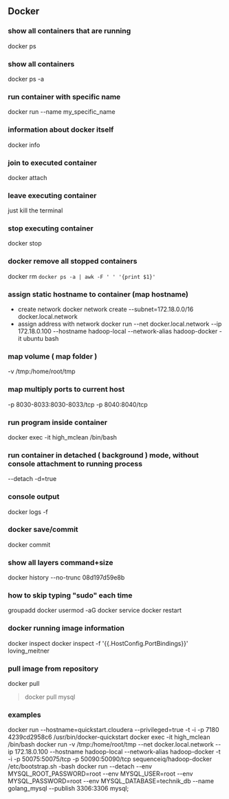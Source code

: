 ## Docker

### show all containers that are running
docker ps

### show all containers
docker ps -a

### run container with specific name
docker run --name my_specific_name <name of image>

### information about docker itself
docker info

### join to executed container 
docker attach <CONTAINER ID>

### leave executing container
just kill the terminal

### stop executing container
docker stop <CONTAINER ID>

### docker remove all stopped containers
docker rm `docker ps -a | awk -F ' ' '{print $1}'`

### assign static hostname to container (map hostname)
- create network
docker network create --subnet=172.18.0.0/16 docker.local.network
- assign address with network
docker run --net docker.local.network --ip 172.18.0.100 --hostname hadoop-local --network-alias hadoop-docker -it ubuntu bash

### map volume ( map folder )
-v /tmp:/home/root/tmp 

### map multiply ports to current host
-p 8030-8033:8030-8033/tcp  -p 8040:8040/tcp

### run program inside container
docker exec -it high_mclean /bin/bash

### run container in detached ( background ) mode, without console attachment to running process
--detach
-d=true

### console output
docker logs -f <CONTAINER ID>

### docker save/commit
docker commit <CONTAINER ID> <new image name>

### show all layers command+size
docker history --no-trunc 08d197d59e8b

### how to skip typing "sudo" each time
groupadd docker
usermod -aG docker <username>
service docker restart

### docker running image information
docker inspect 
docker inspect -f '{{.HostConfig.PortBindings}}' loving_meitner 

### pull image from repository 
docker pull <image name>
> docker pull mysql

### examples
docker run --hostname=quickstart.cloudera --privileged=true -t -i -p 7180 4239cd2958c6 /usr/bin/docker-quickstart
docker exec -it high_mclean /bin/bash
docker run -v /tmp:/home/root/tmp --net docker.local.network --ip 172.18.0.100 --hostname hadoop-local --network-alias hadoop-docker -t -i  -p  50075:50075/tcp  -p 50090:50090/tcp sequenceiq/hadoop-docker /etc/bootstrap.sh -bash
docker run --detach --env MYSQL_ROOT_PASSWORD=root --env MYSQL_USER=root --env MYSQL_PASSWORD=root --env MYSQL_DATABASE=technik_db --name golang_mysql --publish 3306:3306 mysql;


